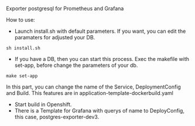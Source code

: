 Exporter postgresql for Prometheus and Grafana

How to use:

* Launch install.sh with default parameters. If you want, you can edit the paramaters for adjusted your DB.
```
sh install.sh 
```

* If you have a DB, then you can start this process.
		Exec the makefile with set-app, before change the parameters of your db.
```
make set-app
```
In this part, you can change the name of the Service, DeploymentConfig and Build. This features are in application-template-dockerbuild.yaml

* Start build in Openshift.
* There is a Template for Grafana with querys of name to DeployConfig, this case, postgres-exporter-dev3.